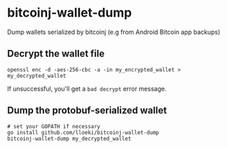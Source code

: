 # bitcoinj-wallet-dump

Dump wallets serialized by bitcoinj (e.g from Android Bitcoin app backups)

## Decrypt the wallet file

```
openssl enc -d -aes-256-cbc -a -in my_encrypted_wallet > my_decrypted_wallet
```

If unsuccessful, you'll get a `bad decrypt` error message.

## Dump the protobuf-serialized wallet

```
# set your GOPATH if necessary
go install github.com/lloeki/bitcoinj-wallet-dump
bitcoinj-wallet-dump my_decrypted_wallet
```
